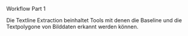 Workflow Part 1

Die Textline Extraction beinhaltet Tools mit denen die Baseline und die Textpolygone von Bilddaten erkannt werden können. 
